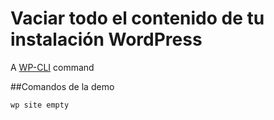 Vaciar todo el contenido de tu instalación WordPress
===============================

A [WP-CLI](http://wp-cli.org/) command

##Comandos de la demo

`wp site empty`
